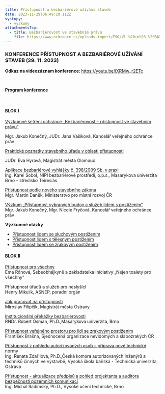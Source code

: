 ```yaml
---
title: Přístupnost a bezbariérové užívání staveb
date: 2023-11-29T06:49:10.112Z
vystupy:
  - vyzkumy
attachmentsTop:
  - title: Bezbariérovost ve stavebním právu
    file: https://www.ochrance.cz/uploads-import/ESO/Vl.%20in%20-%203822-21-JSV%20-11%20(v%C3%BDzkum%20bezbar)-final.pdf
---
```

<h3><strong>KONFERENCE&nbsp;PŘÍSTUPNOST A BEZBARIÉROVÉ UŽÍVÁNÍ STAVEB (29. 11. 2023)</strong></h3>

<p><strong>Odkaz na videozáznam konference:&nbsp;</strong><a href="https://youtu.be/iXRMw_r2ETc">https://youtu.be/iXRMw_r2ETc</a></p>

<p>&nbsp;</p>

<p><strong><a href="https://www.ochrance.cz/dokument/pristupnost_a_bezbarierove_uzivani_staveb/pozvanka.pdf">Program konference</a></strong></p>

<p>&nbsp;</p>

<h4>BLOK I</h4>

<p><a href="https://www.ochrance.cz/dokument/pristupnost_a_bezbarierove_uzivani_staveb/vasikova_konecny.pptx">Výzkumné šetření ochránce &bdquo;Bezbariérovost &ndash; přístupnost ve stavebním právu&ldquo;</a></p>

<p>Mgr. Jakub Konečný,&nbsp;JUDr. Jana Vašíková,&nbsp;Kancelář veřejného ochránce práv</p>

<p><a href="https://www.ochrance.cz/dokument/pristupnost_a_bezbarierove_uzivani_staveb/hyrava.pptx">Praktické poznatky stavebního úřadu v oblasti přístupnosti</a></p>

<p>JUDr. Eva Hyravá,&nbsp;Magistrát města Olomouc</p>

<p><a href="https://www.ochrance.cz/dokument/pristupnost_a_bezbarierove_uzivani_staveb/sobol.pptx">Aplikace bezbariérové vyhlášky č. 398/2009 Sb. v praxi</a><br />
Ing. Karel Sobol,&nbsp;NIPI bezbariérové prostředí, o.p.s.,&nbsp;Masarykova univerzita Brno &ndash; středisko Teiresiás</p>

<p><a href="https://www.ochrance.cz/dokument/pristupnost_a_bezbarierove_uzivani_staveb/danek.pptx">Přístupnost podle nového stavebního zákona</a><br />
Mgr. Martin Daněk,&nbsp;Ministerstvo pro místní rozvoj ČR</p>

<p><a href="https://www.ochrance.cz/dokument/pristupnost_a_bezbarierove_uzivani_staveb/frycova_konecny.pptx">Výzkum &bdquo;Přístupnost vybraných budov a služeb lidem s postižením&ldquo;</a><br />
Mgr. Jakub Konečný,&nbsp;Mgr. Nicole Fryčová,&nbsp;Kancelář veřejného ochránce práv</p>

<p><strong>Výzkumné otázky</strong></p>

<ul>
	<li><a href="https://www.ochrance.cz/dokument/pristupnost_a_bezbarierove_uzivani_staveb/pristupnost_lidem_se_sluchovym_postizenim.xlsx">Přístupnost lidem se sluchovým postižením</a></li>
	<li><a href="https://www.ochrance.cz/dokument/pristupnost_a_bezbarierove_uzivani_staveb/pristupnost_lidem_s_telesnym_postizenim.xlsx">Přístupnost lidem s tělesným postižením</a></li>
	<li><a href="https://www.ochrance.cz/dokument/pristupnost_a_bezbarierove_uzivani_staveb/pristupnost_lidem_se_zrakovym_postizenim.xlsx">Přístupnost lidem se zrakovým postižením</a></li>
</ul>

<h4>BLOK II</h4>

<p><a href="https://www.ochrance.cz/dokument/pristupnost_a_bezbarierove_uzivani_staveb/ro_nova_.pptx">Přístupnost pro všechny</a><br />
Ema Rónová,&nbsp;Sebeobhájkyně a zakladatelka iniciativy &bdquo;Nejen toalety pro všechny&ldquo;</p>

<p>Přístupnost úřadů a služeb pro neslyšící<br />
Henry Mikulík,&nbsp;ASNEP, poradní orgán</p>

<p><a href="https://www.ochrance.cz/dokument/pristupnost_a_bezbarierove_uzivani_staveb/filipcik.pdf">Jak pracovat na přístupnosti</a><br />
Miroslav Filipčík,&nbsp;Magistrát města Ostravy</p>

<p><a href="https://www.ochrance.cz/dokument/pristupnost_a_bezbarierove_uzivani_staveb/osman.pptx">Institucionální překážky bezbariérovosti</a><br />
RNDr. Robert Osman, Ph.D.,Masarykova univerzita, Brno</p>

<p><a href="https://www.ochrance.cz/dokument/pristupnost_a_bezbarierove_uzivani_staveb/brasna.ppsx">Přístupnost veřejného prostoru pro lidi se zrakovým postižením</a><br />
František Brašna,&nbsp;Sjednocená organizace nevidomých a slabozrakých ČR</p>

<p><a href="https://www.ochrance.cz/dokument/pristupnost_a_bezbarierove_uzivani_staveb/zdarilova_2.pdf">Přístupnost z pohledu autorizovaných osob &ndash; příprava nové technické normy</a><br />
Ing. Renata Zdařilová, Ph.D.,Česká komora autorizovaných inženýrů a techniků činných ve výstavbě, Vysoká škola báňská - Technická univerzita, Ostrava</p>

<p><a href="https://www.ochrance.cz/dokument/pristupnost_a_bezbarierove_uzivani_staveb/radimsky_2.pptx">Přístupnost - aktualizace předpisů a pohled projektanta a auditora bezpečnosti pozemních komunikací</a><br />
Ing. Michal Radimský, Ph.D., Vysoké učení technické, Brno</p>

<p>&nbsp;</p>

<p>&nbsp;</p>

<p>&nbsp;</p>
